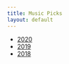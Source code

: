 ```yaml
---
title: Music Picks
layout: default
---
```


* [2020](/music-picks/2020.html)
* [2019](/music-picks/2019.html)
* [2018](/music-picks/2018.html)
